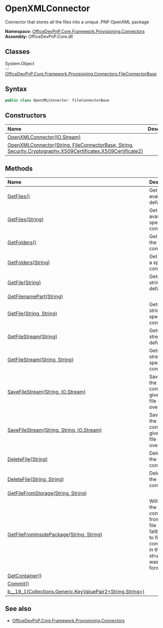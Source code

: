 # OpenXMLConnector
Connector that stores all the files into a unique .PNP OpenXML package  

**Namespace:** [OfficeDevPnP.Core.Framework.Provisioning.Connectors](OfficeDevPnP.Core.Framework.Provisioning.Connectors.md)  
**Assembly:** OfficeDevPnP.Core.dll  
## Classes
System.Object  
-- [OfficeDevPnP.Core.Framework.Provisioning.Connectors.FileConnectorBase](OfficeDevPnP.Core.Framework.Provisioning.Connectors.FileConnectorBase.md)
## Syntax
```C#
public class OpenXMLConnector: FileConnectorBase
```
## Constructors
|**Name**|**Description**|
|:-----|:-----|
| [OpenXMLConnector(IO.Stream)](OpenXMLConnectorconstructor1details.md) | 
| [OpenXMLConnector(String, FileConnectorBase, String, Security.Cryptography.X509Certificates.X509Certificate2)](OpenXMLConnectorconstructor1details.md) | 
## Methods
|**Name**|**Description**|
|:-----|:-----|
| [GetFiles()](OpenXMLConnectorGetFiles.md) | Get the files available in the default container
| [GetFiles(String)](OpenXMLConnectorGetFilesString.md) | Get the files available in the specified container
| [GetFolders()](OpenXMLConnectorGetFolders.md) | Get the folders of the default container
| [GetFolders(String)](OpenXMLConnectorGetFoldersString.md) | Get the folders of a specified container
| [GetFile(String)](OpenXMLConnectorGetFileString.md) | Gets a file as string from the default container
| [GetFilenamePart(String)](OpenXMLConnectorGetFilenamePartString.md) | 
| [GetFile(String, String)](OpenXMLConnectorGetFileStringString.md) | Gets a file as string from the specified container
| [GetFileStream(String)](OpenXMLConnectorGetFileStreamString.md) | Gets a file as stream from the default container
| [GetFileStream(String, String)](OpenXMLConnectorGetFileStreamStringString.md) | Gets a file as stream from the specified container
| [SaveFileStream(String, IO.Stream)](OpenXMLConnectorSaveFileStreamStringIO.Stream.md) | Saves a stream to the default container with the given name. If the file exists it will be overwritten
| [SaveFileStream(String, String, IO.Stream)](OpenXMLConnectorSaveFileStreamStringStringIO.Stream.md) | Saves a stream to the specified container with the given name. If the file exists it will be overwritten
| [DeleteFile(String)](OpenXMLConnectorDeleteFileString.md) | Deletes a file from the default container
| [DeleteFile(String, String)](OpenXMLConnectorDeleteFileStringString.md) | Deletes a file from the specified container
| [GetFileFromStorage(String, String)](OpenXMLConnectorGetFileFromStorageStringString.md) | 
| [GetFileFromInsidePackage(String, String)](OpenXMLConnectorGetFileFromInsidePackageStringString.md) | Will first try to find the file based on container/filename from the mapped file names. As a fallback it will try to find by container/filename in the pnp file structure, which was the original format.
| [GetContainer()](OpenXMLConnectorGetContainer.md) | 
| [Commit()](OpenXMLConnectorCommit.md) | 
| [<GetFileFromInsidePackage>b__19_1(Collections.Generic.KeyValuePair2<String,String>)](OpenXMLConnector<GetFileFromInsidePackage>b__19_1Collections.Generic.KeyValuePair2<String,String>.md) | 
## See also
- [OfficeDevPnP.Core.Framework.Provisioning.Connectors](OfficeDevPnP.Core.Framework.Provisioning.Connectors.md)
